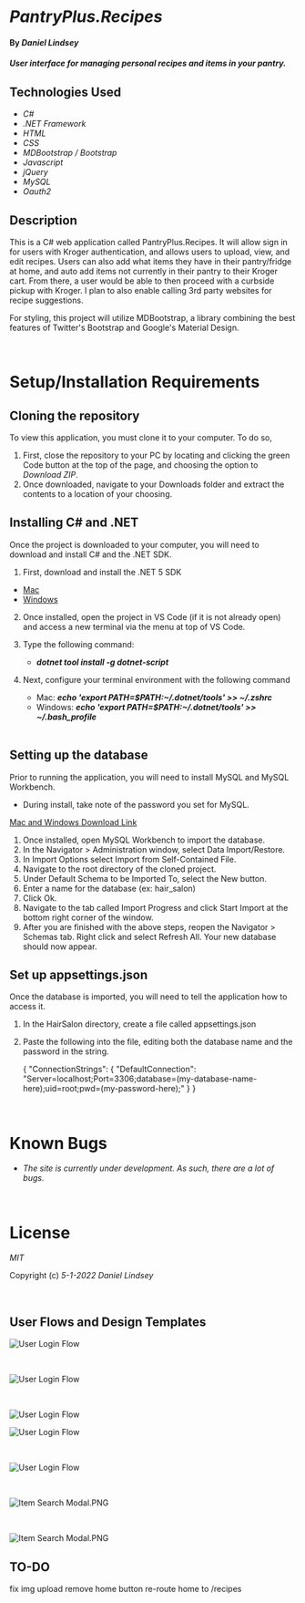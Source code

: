 # _PantryPlus.Recipes_

#### By _Daniel Lindsey_

#### _User interface for managing personal recipes and items in your pantry._

## Technologies Used

- _C#_
- _.NET Framework_
- _HTML_
- _CSS_
- _MDBootstrap / Bootstrap_
- _Javascript_
- _jQuery_
- _MySQL_
- _Oauth2_

## Description

This is a C# web application called PantryPlus.Recipes. It will allow sign in for users with Kroger authentication, and allows users to upload, view, and edit recipes. Users can also add what items they have in their pantry/fridge at home, and auto add items not currently in their pantry to their Kroger cart. From there, a user would be able to then proceed with a curbside pickup with Kroger. I plan to also enable calling 3rd party websites for recipe suggestions.

For styling, this project will utilize MDBootstrap, a library combining the best features of Twitter's Bootstrap and Google's Material Design.

<br>

# Setup/Installation Requirements

## Cloning the repository

To view this application, you must clone it to your computer. To do so,

1. First, close the repository to your PC by locating and clicking the green Code button at the top of the page, and choosing the option to _Download ZIP_.
2. Once downloaded, navigate to your Downloads folder and extract the contents to a location of your choosing.


## Installing C# and .NET

Once the project is downloaded to your computer, you will need to download and install C# and the .NET SDK.

1. First, download and install the .NET 5 SDK

- [Mac](https://dotnet.microsoft.com/download/dotnet/thank-you/sdk-5.0.401-macos-x64-installer)
- [Windows](https://dotnet.microsoft.com/download/dotnet/thank-you/sdk-5.0.401-windows-x64-installer)

2. Once installed, open the project in VS Code (if it is not already open)
   and access a new terminal via the menu at top of VS Code.
3. Type the following command:
   - **_dotnet tool install -g dotnet-script_**
4. Next, configure your terminal environment with the following command

   - Mac: **_echo 'export PATH=$PATH:~/.dotnet/tools' >> ~/.zshrc_**
   - Windows: **_echo 'export PATH=$PATH:~/.dotnet/tools' >> ~/.bash_profile_**
     <br>
     <br>

## Setting up the database

Prior to running the application, you will need to install MySQL and MySQL Workbench.

- During install, take note of the password you set for MySQL.
  <br>

[Mac and Windows Download Link](https://dev.mysql.com/downloads/workbench/)

1. Once installed, open MySQL Workbench to import the database.
2. In the Navigator > Administration window, select Data Import/Restore.
3. In Import Options select Import from Self-Contained File.
4. Navigate to the root directory of the cloned project.
5. Under Default Schema to be Imported To, select the New button.
6. Enter a name for the database (ex: hair_salon)
7. Click Ok.
8. Navigate to the tab called Import Progress and click Start Import at the bottom right corner of the window.
9. After you are finished with the above steps, reopen the Navigator > Schemas tab. Right click and select Refresh All. Your new database should now appear.

## Set up appsettings.json

Once the database is imported, you will need to tell the application how to access it.

1. In the HairSalon directory, create a file called appsettings.json
2. Paste the following into the file, editing both the database name and the password in the string.

   {
   "ConnectionStrings": {
   "DefaultConnection": "Server=localhost;Port=3306;database=(my-database-name-here);uid=root;pwd=(my-password-here);"
   }
   }

<br>


# Known Bugs

- _The site is currently under development. As such, there are a lot of bugs._

<br>

# License

_MIT_

Copyright (c) _5-1-2022_ _Daniel Lindsey_

<br />

## User Flows and Design Templates


<img src="./ProjectInfoAssets/flow_userLogin.png"
     alt="User Login Flow"
     style="margin-right: 10px;" />

<br />

<img src="./ProjectInfoAssets/store-listing-template.png"
     alt="User Login Flow"
     style="margin-right: 10px;" />

<br />

<img src="./ProjectInfoAssets/possible-register-page.PNG"
     alt="User Login Flow"
     style="margin-right: 10px;" />
<br />

<img src="./ProjectInfoAssets/recipes-page.PNG"
     alt="User Login Flow"
     style="margin-right: 10px;" />

<br>

<img src="./ProjectInfoAssets/single-recipe-view.PNG"
     alt="User Login Flow"
     style="margin-right: 10px;" />

<br>

<img src="./ProjectInfoAssets/itemSearchModal.PNG"
     alt="Item Search Modal.PNG"
     style="margin-right: 10px;" />

<br>

<img src="./ProjectInfoAssets/CartTemplateView.PNG"
     alt="Item Search Modal.PNG"
     style="margin-right: 10px;" />



## TO-DO

fix img upload
remove home button
re-route home to /recipes
